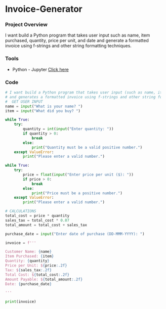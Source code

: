 # Invoice-Generator

### Project Overview
I want build a Python program that takes user input such as name, item purchased, quantity, price per unit, and date and generate a formatted invoice using f-strings and other string formatting techniques.

### Tools
- Python - Jupyter [Click here](http://localhost:8888/notebooks/Invoice%20Project.ipynb)

### Code
```Python
# I want build a Python program that takes user input (such as name, item purchased, quantity, price per unit, and date)
# and generates a formatted invoice using f-strings and other string formatting techniques.
#  GET USER INPUT
name = input("What is your name? ")
item = input("What did you buy? ")

while True:
    try:
        quantity = int(input("Enter quantity: "))
        if quantity > 0:
            break
        else:
            print("Quantity must be a valid positive number.")
    except ValueError:
        print("Please enter a valid number.")

while True:
    try:
        price = float(input("Enter price per unit ($): "))
        if price > 0:
            break
        else:
            print("Price must be a positive number.")
    except ValueError:
        print("Please enter a valid number.")

# CALCULATIONS
total_cost = price * quantity
sales_tax = total_cost * 0.07
total_amount = total_cost + sales_tax

purchase_date = input("Enter date of purchase (DD-MMM-YYYY): ")

invoice = f'''

Customer Name: {name}
Item Purchased: {item}
Quantity: {quantity}
Price per Unit: ${price:.2f}
Tax: ${sales_tax:.2f}
Total Cost: ${total_cost:.2f}
Amount Payable: ${total_amount:.2f}
Date: {purchase_date}

'''

print(invoice)

```

